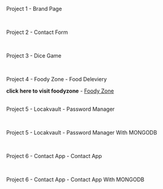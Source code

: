 <p>Project 1 - Brand Page</p>
<br>
<p>Project 2 - Contact Form</p>
<br>
<p>Project 3 - Dice Game</p>
<br>
<div><p>Project 4 - Foody Zone - Food Deleviery</p> 
<b>click here to visit foodyzone</b> - <a href="https://foodyzone-rho.vercel.app/">Foody Zone</a></div>
<br>
<p>Project 5 - Locakvault - Password Manager</p>
<br>
<p>Project 5 - Locakvault - Password Manager With MONGODB </p>
<br>
<p>Project 6 - Contact App - Contact App</p>
<br>
<p>Project 6 - Contact App - Contact App With MONGODB </p>
